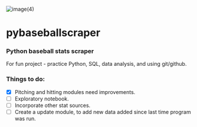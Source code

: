 ![image(4)](https://github.com/craigtfalkner/pybaseballscraper/assets/8582095/9c41eab8-5cc3-49dc-bcee-a556ee69ba7b)

# pybaseballscraper
### Python baseball stats scraper

For fun project - practice Python, SQL, data analysis, and using git/github.

### Things to do:
- [X] Pitching and hitting modules need improvements.  
- [ ] Exploratory notebook.  
- [ ] Incorporate other stat sources.  
- [ ] Create a update module, to add new data added since last time program was run.   
